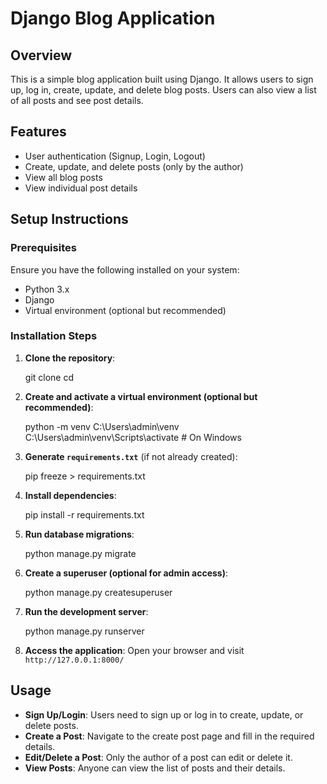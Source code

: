 # Django Blog Application

## Overview
This is a simple blog application built using Django. It allows users to sign up, log in, create, update, and delete blog posts. Users can also view a list of all posts and see post details.

## Features
- User authentication (Signup, Login, Logout)
- Create, update, and delete posts (only by the author)
- View all blog posts
- View individual post details

## Setup Instructions

### Prerequisites
Ensure you have the following installed on your system:
- Python 3.x
- Django
- Virtual environment (optional but recommended)

### Installation Steps
1. **Clone the repository**:
  
   git clone <repository-url>
   cd <repository-folder>
   

2. **Create and activate a virtual environment (optional but recommended)**:
   
   python -m venv C:\Users\admin\venv
   C:\Users\admin\venv\Scripts\activate  # On Windows
   

3. **Generate `requirements.txt`** (if not already created):
  
   pip freeze > requirements.txt
   

4. **Install dependencies**:
   
   pip install -r requirements.txt
  

5. **Run database migrations**:
   
   python manage.py migrate
   

6. **Create a superuser (optional for admin access)**:
   
   python manage.py createsuperuser
   

7. **Run the development server**:
  
   python manage.py runserver
   

8. **Access the application**:
   Open your browser and visit `http://127.0.0.1:8000/`

## Usage
- **Sign Up/Login**: Users need to sign up or log in to create, update, or delete posts.
- **Create a Post**: Navigate to the create post page and fill in the required details.
- **Edit/Delete a Post**: Only the author of a post can edit or delete it.
- **View Posts**: Anyone can view the list of posts and their details.




